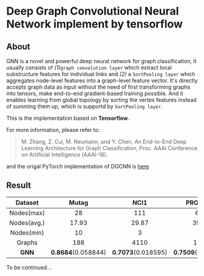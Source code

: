 # Deep Graph Convolutional Neural Network implement by tensorflow

## About

GNN is a novel and powerful deep neural network for graph classification, It usually consists of *(1)*`graph convolution layer` which extract local substructure features for individual links and *(2)* a `SortPooling layer` which aggregates node-level features into a graph-level feature vector. It's directly accepts graph data as input without the need of first transforming graphs into tensors, make end-to-end gradient-based training possible. And it enables learning from global topology by sorting the vertex features instead of summing them up, which is supportd by `SortPooling layer`.

This is the implementation based on **Tensorflow**.

For more information, please refer to:

> M. Zhang, Z. Cui, M. Neumann, and Y. Chen, An End-to-End Deep Learning Architecture for Graph Classification, Proc. AAAI Conference on Artificial Intelligence (AAAI-18).

and the origal PyTorch implementation of DGCNN is [here](https://github.com/muhanzhang/pytorch_DGCNN)

## Result

| **Dataset**  | Mutag  | NCI1 | PROTEINS | D&D |
|:------:|:------:|:------:|:------:|:------:|
|Nodes(max) |   28    |  111    | 620   | 5748   |
|Nodes(avg.)|  17.93  |  29.87  | 39.06 | 284.32 |
|Nodes(min) |   10    |    3    | 4     |   30   |
|Graphs     |   188   |   4110  | 1113  |   1178 |
|**GNN**|**0.8684**(0.058844)|**0.7073**(0.018595)|**0.7509**(0.027505)|**0.7432**(0.047040)|

To be continued...

